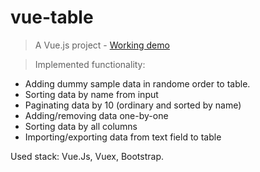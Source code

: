 # vue-table

> A Vue.js project - [Working demo](https://vue-table-sample.firebaseapp.com/)

> Implemented functionality: 

* Adding dummy sample data in randome order to table.
* Sorting data by name from input
* Paginating data by 10 (ordinary and sorted by name)
* Adding/removing data one-by-one
* Sorting data by all columns
* Importing/exporting data from text field to table

Used stack: Vue.Js, Vuex, Bootstrap.
